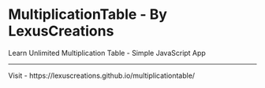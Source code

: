 # MultiplicationTable - By LexusCreations
Learn Unlimited Multiplication Table - Simple JavaScript App
<hr/>
Visit - https://lexuscreations.github.io/multiplicationtable/
